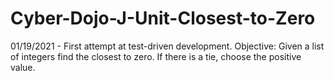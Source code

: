 # Cyber-Dojo-J-Unit-Closest-to-Zero
01/19/2021 - First attempt at test-driven development. 
Objective: Given a list of integers find the closest to zero. If there is a tie, choose the positive value.

